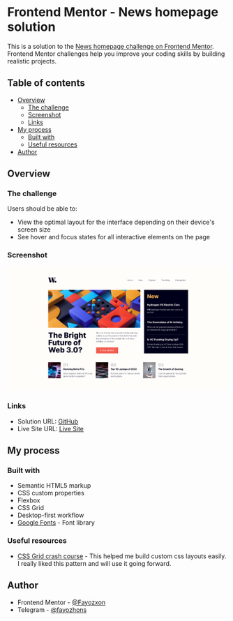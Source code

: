 # Frontend Mentor - News homepage solution

This is a solution to the [News homepage challenge on Frontend Mentor](https://www.frontendmentor.io/challenges/news-homepage-H6SWTa1MFl). Frontend Mentor challenges help you improve your coding skills by building realistic projects. 

## Table of contents

- [Overview](#overview)
  - [The challenge](#the-challenge)
  - [Screenshot](#screenshot)
  - [Links](#links)
- [My process](#my-process)
  - [Built with](#built-with)
  - [Useful resources](#useful-resources)
- [Author](#author)

## Overview

### The challenge

Users should be able to:

- View the optimal layout for the interface depending on their device's screen size
- See hover and focus states for all interactive elements on the page

### Screenshot

![](./screenshot.png)

### Links

- Solution URL: [GitHub](https://github.com/Fayozxon/fem-news-page/)
- Live Site URL: [Live Site](https://your-live-site-url.com)

## My process

### Built with

- Semantic HTML5 markup
- CSS custom properties
- Flexbox
- CSS Grid
- Desktop-first workflow
- [Google Fonts](https://fonts.google.com/) - Font library

### Useful resources

- [CSS Grid crash course](https://youtu.be/YNB-JD7iPoQ) - This helped me build custom css layouts easily. I really liked this pattern and will use it going forward.

## Author

- Frontend Mentor - [@Fayozxon](https://www.frontendmentor.io/profile/Fayozxon)
- Telegram - [@fayozhons](https://www.t.me/fayozhons)
